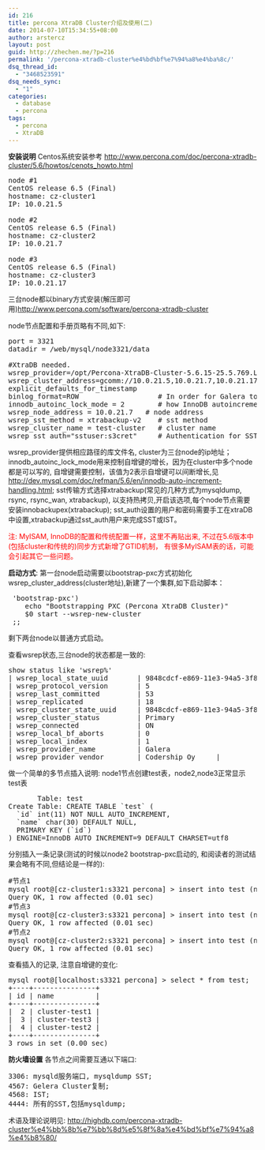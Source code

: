 ```yaml
---
id: 216
title: percona XtraDB Cluster介绍及使用(二)
date: 2014-07-10T15:34:55+08:00
author: arstercz
layout: post
guid: http://zhechen.me/?p=216
permalink: '/percona-xtradb-cluster%e4%bd%bf%e7%94%a8%e4%ba%8c/'
dsq_thread_id:
  - "3468523591"
dsq_needs_sync:
  - "1"
categories:
  - database
  - percona
tags:
  - percona
  - XtraDB
---
```

<strong>安装说明</strong>
Centos系统安装参考 <a href="http://www.percona.com/doc/percona-xtradb-cluster/5.6/howtos/cenots_howto.html"><font color="green">http://www.percona.com/doc/percona-xtradb-cluster/5.6/howtos/cenots_howto.html</font></a>

<pre>
node #1
CentOS release 6.5 (Final)
hostname: cz-cluster1
IP: 10.0.21.5

node #2
CentOS release 6.5 (Final)
hostname: cz-cluster2
IP: 10.0.21.7

node #3
CentOS release 6.5 (Final)
hostname: cz-cluster3
IP: 10.0.21.17
</pre>

三台node都以binary方式安装(解压即可用)<a href="http://www.percona.com/software/percona-xtradb-cluster">http://www.percona.com/software/percona-xtradb-cluster</a>
<!--more-->


node节点配置和手册页略有不同,如下:
<pre>
port = 3321
datadir = /web/mysql/node3321/data

#XtraDB needed.
wsrep_provider=/opt/Percona-XtraDB-Cluster-5.6.15-25.5.769.Linux.x86_64/lib/libgalera_smm.so # Path to Galera library
wsrep_cluster_address=gcomm://10.0.21.5,10.0.21.7,10.0.21.17  # Cluster connection URL contains the IPs of each node.
explicit_defaults_for_timestamp
binlog_format=ROW                   # In order for Galera to work correctly binlog format should be ROW
innodb_autoinc_lock_mode = 2        # how InnoDB autoincrement locks are managed and is a requirement for Galera
wsrep_node_address = 10.0.21.7   # node address
wsrep_sst_method = xtrabackup-v2    # sst method
wsrep_cluster_name = test-cluster   # cluster name
wsrep_sst_auth="sstuser:s3cret"     # Authentication for SST method
</pre>
wsrep_provider提供相应路径的库文件名, cluster为三台node的ip地址；
innodb_autoinc_lock_mode用来控制自增键的增长，因为在cluster中多个node都是可以写的, 自增键需要控制，该值为2表示自增键可以间断增长,见<a href="http://dev.mysql.com/doc/refman/5.6/en/innodb-auto-increment-handling.html">http://dev.mysql.com/doc/refman/5.6/en/innodb-auto-increment-handling.html</a>;
sst传输方式选择xtrabackup(常见的几种方式为mysqldump, rsync, rsync_wan, xtrabackup), 以支持热拷贝,开启该选项,每个node节点需要安装innobackupex(xtrabackup); 
sst_auth设置的用户和密码需要手工在xtraDB中设置,xtrabackup通过sst_auth用户来完成SST或IST。

<font color="red">注: MyISAM, InnoDB的配置和传统配置一样，这里不再贴出来, 不过在5.6版本中(包括cluster和传统的)同步方式新增了GTID机制， 有很多MyISAM表的话，可能会引起其它一些问题。</font>


<strong>启动方式</strong>:
第一台node启动需要以bootstrap-pxc方式初始化wsrep_cluster_address(cluster地址),新建了一个集群,如下启动脚本：
<pre>
 'bootstrap-pxc')
    echo "Bootstrapping PXC (Percona XtraDB Cluster)"
    $0 start --wsrep-new-cluster
 ;;
</pre>
剩下两台node以普通方式启动。

查看wsrep状态,三台node的状态都是一致的:
<pre>
show status like 'wsrep%'
| wsrep_local_state_uuid       | 9848cdcf-e869-11e3-94a5-3f8583faad7e |
| wsrep_protocol_version       | 5                                    |
| wsrep_last_committed         | 53                                   |
| wsrep_replicated             | 18                                   |
| wsrep_cluster_state_uuid     | 9848cdcf-e869-11e3-94a5-3f8583faad7e |
| wsrep_cluster_status         | Primary                              |
| wsrep_connected              | ON                                   |
| wsrep_local_bf_aborts        | 0                                    |
| wsrep_local_index            | 1                                    |
| wsrep_provider_name          | Galera                               |
| wsrep_provider_vendor        | Codership Oy <info@codership.com>    |
</pre>

做一个简单的多节点插入说明:
node1节点创建test表，node2,node3正常显示test表
<pre>
       Table: test
Create Table: CREATE TABLE `test` (
  `id` int(11) NOT NULL AUTO_INCREMENT,
  `name` char(30) DEFAULT NULL,
  PRIMARY KEY (`id`)
) ENGINE=InnoDB AUTO_INCREMENT=9 DEFAULT CHARSET=utf8
</pre>

分别插入一条记录(测试的时候以node2 bootstrap-pxc启动的, 和阅读者的测试结果会略有不同,但结论是一样的):
<pre>
#节点1
mysql root@[cz-cluster1:s3321 percona] > insert into test (name) values('cluster-test1');
Query OK, 1 row affected (0.01 sec)
#节点3
mysql root@[cz-cluster3:s3321 percona] > insert into test (name) values('cluster-test3');
Query OK, 1 row affected (0.01 sec)
#节点2
mysql root@[cz-cluster2:s3321 percona] > insert into test (name) values('cluster-test2');
Query OK, 1 row affected (0.01 sec)
</pre>

查看插入的记录, 注意自增键的变化:
<pre>
mysql root@[localhost:s3321 percona] > select * from test;
+----+---------------+
| id | name          |
+----+---------------+
|  2 | cluster-test1 |
|  3 | cluster-test3 |
|  4 | cluster-test2 |
+----+---------------+
3 rows in set (0.00 sec)
</pre>

<strong>防火墙设置</strong>
各节点之间需要互通以下端口:
<pre>
3306: mysqld服务端口, mysqldump SST;
4567: Gelera Cluster复制;
4568: IST;
4444: 所有的SST,包括mysqldump;
</pre>

术语及理论说明见: <a href="http://highdb.com/percona-xtradb-cluster%e4%bb%8b%e7%bb%8d%e5%8f%8a%e4%bd%bf%e7%94%a8%e4%b8%80/"><font color="blue">http://highdb.com/percona-xtradb-cluster%e4%bb%8b%e7%bb%8d%e5%8f%8a%e4%bd%bf%e7%94%a8%e4%b8%80/</font></a>